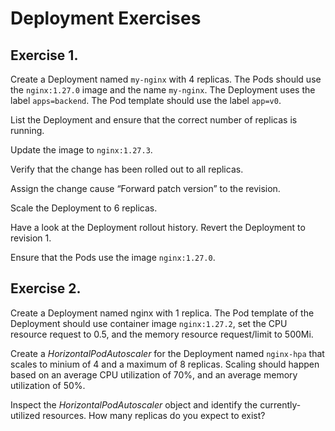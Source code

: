 # Deployment Exercises

## Exercise 1.

Create a Deployment named `my-nginx` with 4 replicas. The Pods should use the `nginx:1.27.0` image and the name `my-nginx`. The Deployment uses the label `apps=backend`. The Pod template should use the label `app=v0`.

List the Deployment and ensure that the correct number of replicas is running.

Update the image to `nginx:1.27.3`.

Verify that the change has been rolled out to all replicas.

Assign the change cause “Forward patch version” to the revision.

Scale the Deployment to 6 replicas.

Have a look at the Deployment rollout history. Revert the Deployment to revision 1.

Ensure that the Pods use the image `nginx:1.27.0`.

## Exercise 2.

Create a Deployment named nginx with 1 replica. The Pod template of the Deployment should use container image `nginx:1.27.2`, set the CPU resource request to 0.5, and the memory resource request/limit to 500Mi.

Create a *HorizontalPodAutoscaler* for the Deployment named `nginx-hpa` that scales to minium of 4 and a maximum of 8 replicas. Scaling should happen based on an average CPU utilization of 70%, and an average memory utilization of 50%.

Inspect the *HorizontalPodAutoscaler* object and identify the currently-utilized resources. How many replicas do you expect to exist?